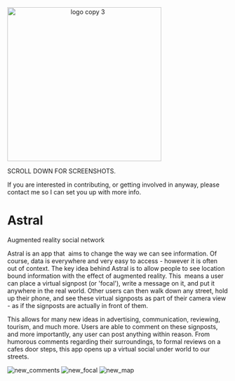 <img width="351" alt="logo copy 3" src="https://cloud.githubusercontent.com/assets/7353547/25748457/fefc7324-31a2-11e7-860a-985e9b906f80.png" style="text-align: center;margin: 0 auto;">

SCROLL DOWN FOR SCREENSHOTS.

If you are interested in contributing, or getting involved in anyway, please contact me so I can set you up with more info.

# Astral
Augmented reality social network

Astral is an app that  aims to change the way we can see information. Of course, data is everywhere and very easy to access - however it is often out of context. 
The key idea behind Astral is to allow people to see location bound information with the effect of augmented reality. This  means a user can place a virtual signpost (or 'focal'), write a message on it, and put it anywhere in the real world. Other users can then walk down any street, hold up their phone, and see these virtual signposts as part of their camera view - as if the signposts are actually in front of them.

This allows for many new ideas in advertising, communication, reviewing, tourism, and much more. Users are able to comment on these signposts, and more importantly, any user can post anything within reason. From humorous comments regarding their surroundings, to formal reviews on a cafes door steps, this app opens up a virtual social under world to our streets.

![new_comments](https://user-images.githubusercontent.com/7353547/31125801-8b52ea82-a841-11e7-9813-47b6ecc27bfa.PNG)
![new_focal](https://user-images.githubusercontent.com/7353547/31125806-8e127d3c-a841-11e7-97e4-56e774b44a16.PNG)
![new_map](https://user-images.githubusercontent.com/7353547/31125813-8fd09d34-a841-11e7-8d88-595043a4080f.PNG)
